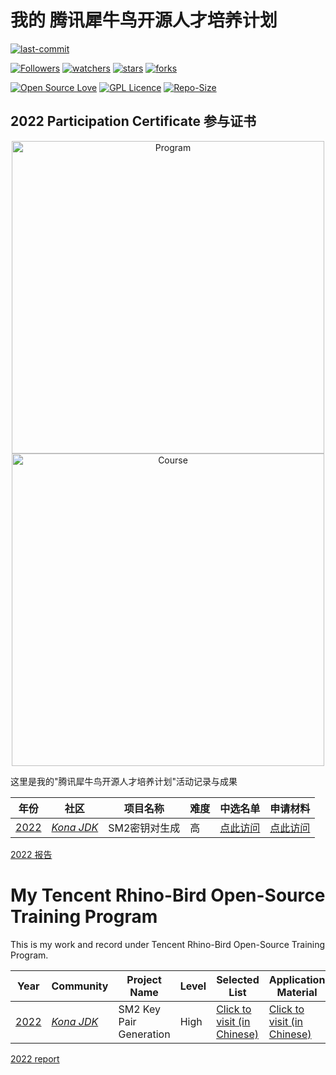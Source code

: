 # 我的 腾讯犀牛鸟开源人才培养计划

[![last-commit](https://img.shields.io/github/last-commit/HollowMan6/My-Tencent-Rhino-Bird-Open-Source-Training-Program)](../../graphs/commit-activity)

[![Followers](https://img.shields.io/github/followers/HollowMan6?style=social)](https://github.com/HollowMan6?tab=followers)
[![watchers](https://img.shields.io/github/watchers/HollowMan6/My-Tencent-Rhino-Bird-Open-Source-Training-Program?style=social)](../../watchers)
[![stars](https://img.shields.io/github/stars/HollowMan6/My-Tencent-Rhino-Bird-Open-Source-Training-Program?style=social)](../../stargazers)
[![forks](https://img.shields.io/github/forks/HollowMan6/My-Tencent-Rhino-Bird-Open-Source-Training-Program?style=social)](../../network/members)

[![Open Source Love](https://img.shields.io/badge/-%E2%9D%A4%20Open%20Source-Green?style=flat-square&logo=Github&logoColor=white&link=https://hollowman6.github.io/fund.html)](https://hollowman6.github.io/fund.html)
[![GPL Licence](https://img.shields.io/badge/license-GPL-blue)](https://opensource.org/licenses/GPL-3.0/)
[![Repo-Size](https://img.shields.io/github/repo-size/HollowMan6/My-Tencent-Rhino-Bird-Open-Source-Training-Program.svg)](../../archive/master.zip)

## 2022 Participation Certificate 参与证书

<p align="center">
<img alt="Program" src="https://hollowman6.github.io/img/badges/RbOsTP.jpg" height="500px"/>
<img alt="Course" src="https://hollowman6.github.io/img/badges/RbOsTP-Course.jpg" height="500px" />
</p>

这里是我的"腾讯犀牛鸟开源人才培养计划"活动记录与成果

|  年份   |  社区 |  项目名称  |  难度  |  中选名单  | 申请材料 |
|  ----  | ----  | ----  | ----  | ----  | ----  |
| [2022](https://opensource.tencent.com/summer-of-code)  | [*Kona JDK*](https://github.com/Tencent/OpenSourceTalent/issues/34)|SM2密钥对生成 | 高 | [点此访问](https://lexiangla.com/teams/k100046/docs/34cb1a36042111eda898d647c4fa5509) | [点此访问](2022-Kona-JDK/项目申请书.md)|

[2022 报告](2022-Kona-JDK/Report.md)

# My Tencent Rhino-Bird Open-Source Training Program
This is my work and record under Tencent Rhino-Bird Open-Source Training Program.

|  Year  | Community |  Project Name  |  Level  |  Selected List  |  Application Material  |
|  ----  | ----  | ----  | ----  | ----  | ----  |
| [2022](https://opensource.tencent.com/summer-of-code)  | [*Kona JDK*](https://github.com/Tencent/OpenSourceTalent/issues/34) | SM2 Key Pair Generation | High | [Click to visit (in Chinese)](https://lexiangla.com/teams/k100046/docs/34cb1a36042111eda898d647c4fa5509) | [Click to visit (in Chinese)](2022-Kona-JDK/项目申请书.md) |

[2022 report](2022-Kona-JDK/Report.md)
